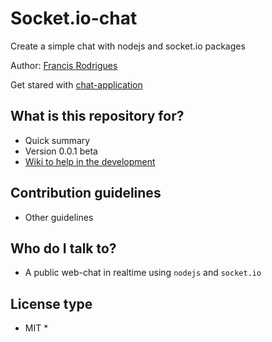 # Socket.io-chat #

Create a simple chat with nodejs and socket.io packages

Author: [Francis Rodrigues](https://bitbucket.org/devtosystems)

Get stared with [chat-application](https://socket.io/get-started/chat/)

## What is this repository for? ##

* Quick summary
* Version 0.0.1 beta
* [Wiki to help in the development](wiki/Doc_to_help_in_the_development.md)

## Contribution guidelines ##

* Other guidelines

## Who do I talk to? ##

* A public web-chat in realtime using `nodejs` and `socket.io`

## License type ##

* MIT *
